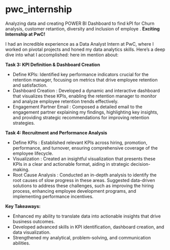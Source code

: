 # pwc_internship
Analyzing data and creating POWER BI Dashboard to find kPI for Churn analysis, customer retantion, diversity  and inclusion of employe .
 **Exciting Internship at PwC!** 

I had an incredible experience as a Data Analyst Intern at PwC, where I worked on pivotal projects and honed my data analytics skills. Here’s a deep dive into what I accomplished:
here im mention about:

**Task 3: KPI Definition & Dashboard Creation**
- Define KPIs: Identified key performance indicators crucial for the retention manager, focusing on metrics that drive employee retention and satisfaction.
- Dashboard Creation : Developed a dynamic and interactive dashboard that visualizes these KPIs, enabling the retention manager to monitor and analyze employee retention trends effectively.
- Engagement Partner Email : Composed a detailed email to the engagement partner explaining my findings, highlighting key insights, and providing strategic recommendations for improving retention strategies.

**Task 4: Recruitment and Performance Analysis**
- Define KPIs : Established relevant KPIs across hiring, promotion, performance, and turnover, ensuring comprehensive coverage of the employee lifecycle.
- Visualization : Created an insightful visualization that presents these KPIs in a clear and actionable format, aiding in strategic decision-making.
- Root Cause Analysis : Conducted an in-depth analysis to identify the root causes of slow progress in these areas. Suggested data-driven solutions to address these challenges, such as improving the hiring process, enhancing employee development programs, and implementing performance incentives.

 **Key Takeaways:**
- Enhanced my ability to translate data into actionable insights that drive business outcomes.
- Developed advanced skills in KPI identification, dashboard creation, and data visualization.
- Strengthened my analytical, problem-solving, and communication abilities.
